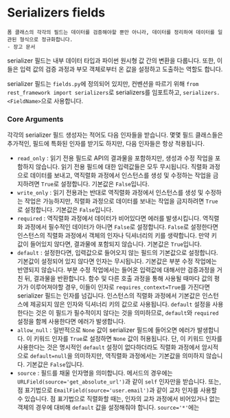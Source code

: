 # Serializers fields

```
폼 클래스의 각각의 필드는 데이터를 검증해야할 뿐만 아니라, 데이터를 정리하여 데이터를 일관된 형식으로 정규화합니다.
- 장고 문서
```

serializer 필드는 내부 데이터 타입과 파이썬 원시형 값 간의 변환을 다룹니다. 또한, 이들은 입력 값의 검증 과정과 부모 객체로부터 온 값을 설정하고 도출하는 역할도 합니다.

serializer 필드는 `fields.py`에 정의되어 있지만, 컨벤션을 따르기 위해 `from rest_framework import serializers`로 serializers를 임포트하고, `serializers.<FieldName>`으로 사용합니다.



### Core Arguments

각각의 serializer 필드 생성자는 적어도 다음 인자들을 받습니다. 몇몇 필드 클래스들은 추가적인, 필드에 특화된 인자를 받기도 하지만, 다음 인자들은 항상 적용됩니다.

- `read_only` : 읽기 전용 필드로 API의 결과물을 포함하지만, 생성과 수정 작업을 포함하지 않습니다. 읽기 전용 필드에 대한 입력값들은 모두 무시됩니다. 직렬화 과정으로 데이터를 보내고, 역직렬화 과정에서 인스턴스를 생성 및 수정하는 작업을 금지하려면 `True`로 설정합니다. 기본값은 `False`입니다.
- `write_only` : 읽기 전용과는 반대로 역직렬화 과정에서 인스턴스를 생성 및 수정하는 작업은 가능하지만, 직렬화 과정으로 데이터를 보내는 작업을 금지하려면 `True`로 설정합니다. 기본값은 `False`입니다.
- `required` : 역직렬화 과정에서 데이터가 비어있다면 에러를 발생시킵니다. 역직렬화 과정에서 필수적인 데이터가 아니면 `False`로 설정합니다. `False`로 설정한다면 인스턴스의 직렬화 과정에서 객체의 인자나 딕셔너리의 키를 생략합니다. 만약 키 값이 들어있지 않다면, 결과물에 포함되지 않습니다. 기본값은 `True`입니다.
- `default` : 설정한다면, 입력값으로 들어오지 않는 필드의 기본값으로 설정합니다. 기본값이 설정되어 있지 않다면 인자는 무시됩니다. 기본값은 부분 수정 작업에는 반영되지 않습니다. 부분 수정 작업에서는 들어온 입력값에 대해서만 검증과정을 거친 뒤, 결과물을 반환합니다. 함수 및 다른 호출 과정을 통해 사용될 때마다 값의 평가가 이루어져야할 경우, 이들이 인자로 `requires_context=True`를 가진다면 serializer 필드는 인자를 넘깁니다. 인스턴스의 직렬화 과정에서 기본값은 인스턴스에 제공되지 않은 인자와 딕셔너리 키의 값으로 사용됩니다. `default` 설정을 사용한다는 것은 이 필드가 필수적이지 않다는 것을 의미하므로, `default`와 `required` 설정을 함께 사용한다면 에러가 발생합니다.
- `allow_null` : 일반적으로 `None` 값이 serializer 필드에 들어오면 에러가 발생합니다. 이 키워드 인자를 `True`로 설정하면 `None` 값이 허용됩니다. 단, 이 키워드 인자를 사용한다는 것은 명시적인 `default` 설정이 없다하더라도 직렬화 과정에서 암시적으로 `default=null`을 의미하지만, 역직렬화 과정에서는 기본값을 의미하지 않습니다. 기본값은 `False`입니다.
- `source` : 필드를 채울 인자명을 의미합니다. 메서드의 경우에는 `URLField(source='get_absolute_url')`과 같이 `self` 인자만을 받습니다. 또는, 점 표기법으로 `EmailField(source='user.email')`과 같이 교차 인자를 사용할 수 있습니다. 점 표기법으로 직렬화할 때는, 인자의 교차 과정에서 비어있거나 없는 객체의 경우에 대비해 `default` 값을 설정해줘야 합니다. `source='*'`에는